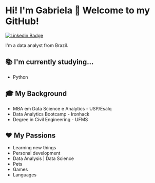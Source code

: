 # Hi! I'm Gabriela 👋 Welcome to my GitHub! 
[![Linkedin Badge](https://img.shields.io/badge/linkedin-%230077B5.svg?&style=for-the-badge&logo=linkedin&logoColor=white)](https://www.linkedin.com/in/gabriela-aoki/)

I'm a data analyst from Brazil. 

## :books: I'm currently studying...
- Python

## :mortar_board: My Background
- MBA em Data Science e Analytics - USP/Esalq
- Data Analytics Bootcamp - Ironhack
- Degree in Civil Engineering - UFMS

## :heart: My Passions
- Learning new things
- Personal development
- Data Analysis | Data Science
- Pets
- Games
- Languages

<!--
**gabrielanakasato/gabrielanakasato** is a ✨ _special_ ✨ repository because its `README.md` (this file) appears on your GitHub profile.

Here are some ideas to get you started:

- 🔭 I’m currently working on ...
- 🌱 I’m currently learning ...
- 👯 I’m looking to collaborate on ...
- 🤔 I’m looking for help with ...
- 💬 Ask me about ...
- 📫 How to reach me: ...
- 😄 Pronouns: ...
- ⚡ Fun fact: ...


## :computer: I'm currently working on...
- [OptRotas](https://github.com/gabrielanakasato/route-optimization)

-->
